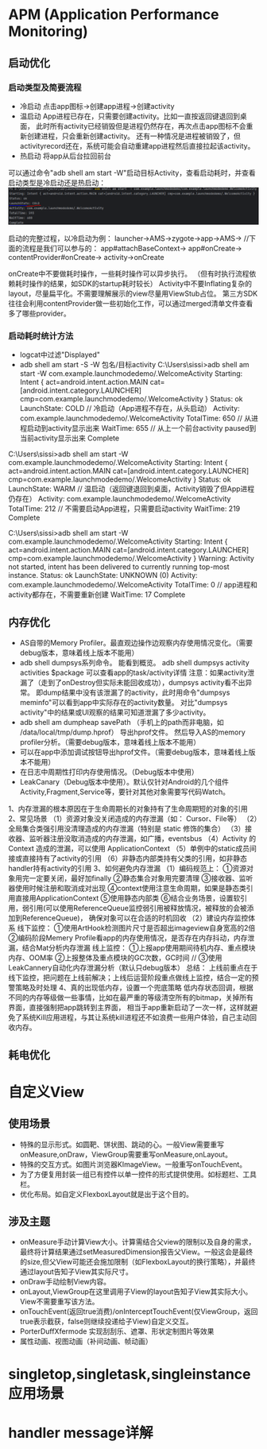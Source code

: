

# APM (Application Performance Monitoring)

## 启动优化

### 启动类型及简要流程

- 冷启动
  点击app图标->创建app进程->创建activity
- 温启动
  App进程已存在，只需要创建activity。比如一直按返回键退回到桌面，
  此时所有activity已经销毁但是进程仍然存在，再次点击app图标不会重新创建进程，只会重新创建activity。
  还有一种情况是进程被销毁了，但activityrecord还在，系统可能会自动重建app进程然后直接拉起该activity。
- 热启动
  将app从后台拉回前台

可以通过命令"adb shell am start -W"启动目标Activity，查看启动耗时，并查看启动类型是冷启动还是热启动：
![img.png](img.png)

启动的完整过程，以冷启动为例：
launcher->AMS->zygote->app->AMS->
//下面的流程是我们可以参与的：
app#attachBaseContext->
app#onCreate->
contentProvider#onCreate->
activity->onCreate

onCreate中不要做耗时操作，一些耗时操作可以异步执行。
（但有时执行流程依赖耗时操作的结果，如SDK的startup耗时较长）
Activity中不要Inflating复杂的layout，尽量扁平化。不需要理解展示的view尽量用ViewStub占位。
第三方SDK往往会利用contentProvider做一些初始化工作，可以通过merged清单文件查看多了哪些provider。

### 启动耗时统计方法

- logcat中过滤"Displayed"
- adb shell am start -S -W 包名/目标activity
  C:\Users\sissi>adb shell am start -W com.example.launchmodedemo/.WelcomeActivity
  Starting: Intent { act=android.intent.action.MAIN cat=[android.intent.category.LAUNCHER] cmp=com.example.launchmodedemo/.WelcomeActivity }
  Status: ok
  LaunchState: COLD  // 冷启动（App进程不存在，从头启动）
  Activity: com.example.launchmodedemo/.WelcomeActivity
  TotalTime: 650 // 从进程启动到activity显示出来
  WaitTime: 655 // 从上一个前台activity paused到当前activity显示出来
  Complete

C:\Users\sissi>adb shell am start -W com.example.launchmodedemo/.WelcomeActivity
Starting: Intent { act=android.intent.action.MAIN cat=[android.intent.category.LAUNCHER] cmp=com.example.launchmodedemo/.WelcomeActivity }
Status: ok
LaunchState: WARM // 温启动（返回键退回到桌面，Activity销毁了但App进程仍存在）
Activity: com.example.launchmodedemo/.WelcomeActivity
TotalTime: 212 // 不需要启动App进程，只需要启动activity
WaitTime: 219
Complete

C:\Users\sissi>adb shell am start -W com.example.launchmodedemo/.WelcomeActivity
Starting: Intent { act=android.intent.action.MAIN cat=[android.intent.category.LAUNCHER] cmp=com.example.launchmodedemo/.WelcomeActivity }
Warning: Activity not started, intent has been delivered to currently running top-most instance.
Status: ok
LaunchState: UNKNOWN (0)
Activity: com.example.launchmodedemo/.WelcomeActivity
TotalTime: 0 // app进程和activity都存在，不需要重新创建
WaitTime: 17
Complete


## 内存优化

- AS自带的Memory Profiler。最直观边操作边观察内存使用情况变化。（需要debug版本，意味着线上版本不能用）
- adb shell dumpsys系列命令。 能看到概览。
  adb shell dumpsys activity activities $package 可以查看app的task/activity详情
  注意：如果activity泄漏了（走到了onDestroy但实际未能回收成功），dumpsys activity看不出异常。
       即dump结果中没有该泄漏了的activity，此时用命令"dumpsys meminfo"可以看到app中实际存在的activity数量。
       对比"dumpsys activity"中的结果或UI观察的结果可知道泄漏了多少activity。
- adb shell am dumpheap <PID> savePath （手机上的path而非电脑，如 /data/local/tmp/dump.hprof） 导出hprof文件。
  然后导入AS的memory profiler分析。（需要debug版本，意味着线上版本不能用）
- 可以在app中添加调试按钮导出hprof文件。（需要debug版本，意味着线上版本不能用）
- 在日志中周期性打印内存使用情况。（Debug版本中使用）
- LeakCanary（Debug版本中使用）。默认仅针对Android的几个组件Activity,Fragment,Service等，要针对其他对象需要写代码Watch。

1、内存泄漏的根本原因在于生命周期长的对象持有了生命周期短的对象的引用
2、常见场景
（1）资源对象没关闭造成的内存泄漏（如： Cursor、File等）
（2）全局集合类强引用没清理造成的内存泄漏（特别是 static 修饰的集合）
（3）接收器、监听器注册没取消造成的内存泄漏，如广播，eventsbus
（4）Activity 的 Context 造成的泄漏，可以使用 ApplicationContext
（5）单例中的static成员间接或直接持有了activity的引用
（6）非静态内部类持有父类的引用，如非静态handler持有activity的引用
3、如何避免内存泄漏
（1）编码规范上：
①资源对象用完一定要关闭，最好加finally
②静态集合对象用完要清理
③接收器、监听器使用时候注册和取消成对出现
④context使用注意生命周期，如果是静态类引用直接用ApplicationContext
⑤使用静态内部类
⑥结合业务场景，设置软引用，弱引用(可以使用ReferenceQueue监控弱引用被释放情况，被释放的会被添加到ReferenceQueue)，
确保对象可以在合适的时机回收
（2）建设内存监控体系
线下监控：
①使用ArtHook检测图片尺寸是否超出imageview自身宽高的2倍
②编码阶段Memery Profile看app的内存使用情况，是否存在内存抖动，内存泄漏，结合Mat分析内存泄漏
线上监控：
①上报app使用期间待机内存、重点模块内存、OOM率
②上报整体及重点模块的GC次数，GC时间
// ③使用LeakCannery自动化内存泄漏分析（默认只debug版本）
总结：
上线前重点在于线下监控，把问题在上线前解决；上线后运营阶段重点做线上监控，结合一定的预警策略及时处理
4、真的出现低内存，设置一个兜底策略
低内存状态回调，根据不同的内存等级做一些事情，比如在最严重的等级清空所有的bitmap，关掉所有界面，直接强制把app跳转到主界面，
相当于app重新启动了一次一样，这样就避免了系统Kill应用进程，与其让系统kill进程还不如浪费一些用户体验，自己主动回收内存。

## 耗电优化


# 自定义View

## 使用场景

- 特殊的显示形式。如圆靶、饼状图、跳动的心。一般View需要重写onMeasure,onDraw，ViewGroup需要重写onMeasure,onLayout。
- 特殊的交互方式。如图片浏览器KImageView。一般重写onTouchEvent。
- 为了方便复用封装一组已有控件以单一控件的形式提供使用。如标题栏、工具栏。
- 优化布局。如自定义FlexboxLayout就是出于这个目的。

## 涉及主题

- onMeasure手动计算View大小。计算需结合父view的限制以及自身的需求，最终将计算结果通过setMeasuredDimension报告父View。一般这会是最终的size,但父View可能还会施加限制（如FlexboxLayout的换行策略），并最终通过layout告知子View其实际尺寸。
- onDraw手动绘制View内容。
- onLayout,ViewGroup在这里调用子View的layout告知子View其实际大小。View不需要重写该方法。
- onTouchEvent(返回true消费)/onInterceptTouchEvent(仅ViewGroup，返回true表示截获，false则继续投递给子View)自定义交互。
- PorterDuffXfermode 实现刮刮乐、遮罩、形状定制图片等效果
- 属性动画、视图动画（补间动画、帧动画）




# singletop,singletask,singleinstance应用场景

# handler message详解

